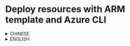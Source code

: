 # Deploy resources with ARM template and Azure CLI

<details>
<summary>CHINESE</summary>
## デプロイ用環境について

### インストールするソフトウェア

- Visual Studio
- Visual Studio Code
- Azure CLI
  - IoT 拡張機能のインストール
- `sqlcmd` ユーティリティ
- Data migration tool ( `dt` コマンド)
- git

### チェック項目

- Azure ポータルに自身のAzureアカウントでログインできていることを確認する
- `az account show` を実行し、Azure CLIで自身のAzureアカウントでログインできていることを確認する

### Visual Studio について

この手順では主に Azure Functions のデプロイに使用します。

インストールする際は、下記をご参考ください。

- [Downloads | IDE, Code, & Team Foundation Server | Visual Studio](https://visualstudio.microsoft.com/downloads/)

### Visual Studio Code について

この手順では、ドキュメントやソースコードの閲覧、編集に使用します。

インストールする際は、下記をご参考ください。

- [Visual Studio Code - Code Editing. Redefined](https://code.visualstudio.com/#alt-downloads)

### Azure CLI について

クロスプラットフォームで利用できる Azure CLI です。デプロイやプロビジョニングで使用します。

インストールする際は、下記をご参考ください。

- [Azure CLI のインストール | Microsoft Doc](https://docs.microsoft.com/ja-jp/cli/azure/install-azure-cli)

また、 IoT 拡張機能が必要になるので、下記を参考にインストールしてください。

```ps1
# IoT エクステンションをインストールする
az extension add --name azure-cli-iot-ext
```

### `sqlcmd` ユーティリティ について

`sqlcmd` ユーティリティは、プロビジョニング用スクリプト ( _provision.ps1_ または _provision.sh_ ) の中で使用します。

インストールする際は、下記をご参考ください。

- Windows: [sqlcmd ユーティリティ](https://docs.microsoft.com/ja-jp/sql/tools/sqlcmd-utility?view=sql-server-2017)
- Linux: [sqlcmd および bcp、SQL Server コマンド ライン ツールを Linux にインストールする](https://docs.microsoft.com/ja-jp/sql/linux/sql-server-linux-setup-tools?view=sql-server-2017)

### Data migration tool ( `dt` コマンド) について

Data migration tool ( `dt` コマンド) は、Cosmos DB に対してデータをアップロードする際に使用します。プロビジョニング用スクリプト ( _provision.ps1_ ) の中で使用しています。

インストールする際は、下記を参考に実行ファイルを展開し、`dt` に対してパスが通るようにしておきましょう。

- [データ移行ツール ( `dt` コマンド) を使用して Azure Cosmos DB にデータを移行する](https://docs.microsoft.com/ja-jp/azure/cosmos-db/import-data)

なお、 この Data migration tool は Windows でしか動作しないので、Linux で作業する場合は別の方法で Cosmos DB にデータをアップロードしてください。（後述）下記は参考です。

- [(ポータルを用いた) サンプル データの追加](https://docs.microsoft.com/ja-jp/azure/cosmos-db/create-sql-api-dotnet#add-sample-data)
- [Azure Cosmos DB Bulk Executor ライブラリの概要](https://docs.microsoft.com/ja-jp/azure/cosmos-db/bulk-executor-overview)

## デプロイ作業の流れ

- ARMテンプレートでデプロイする
- スクリプトを用いてプロビジョニングする
- App Center を準備する
- 各 Functions に API key を設定する
- Azure Functions の Application Settings に設定を追加する
  - 各 API key
  - App Center の URL とキー
- Visual Studio で pos-service と box-service の Functions をデプロイする

## ARMテンプレートでデプロイする

Azure へリソースをデプロイします。

Azure CLI を利用しますので、下記を参考に環境をご準備ください。

- [Azure CLI](https://docs.microsoft.com/ja-jp/cli/azure)

Azure CLI が準備できましたら、下記を参考にリソースをデプロイしてください。

### PowerShell によるデプロイ

```ps1
$RESOURCE_GROUP="<resource group name>"
$LOCATION="japaneast"

$PREFIX="<prefix string within 2 characters>"
$STOCK_SERVICE_SQL_SERVER_ADMIN_PASSWORD="<sql server admin password>"

$TEMPLATE_URL="https://raw.githubusercontent.com/intelligent-retail/smart-store/master/src/arm-template"

# リソースグループを作成する
az group create `
  --name ${RESOURCE_GROUP} `
  --location ${LOCATION}

# 作成したリソースグループの中に、リソースをデプロイする
az group deployment create `
  --resource-group ${RESOURCE_GROUP} `
  --template-uri ${TEMPLATE_URL}/template.json `
  --parameters ${TEMPLATE_URL}/parameters.json `
  --parameters `
    prefix=${PREFIX} `
    stockServiceSqlServerAdminPassword=${STOCK_SERVICE_SQL_SERVER_ADMIN_PASSWORD}
```

### bash によるデプロイ

```bash
RESOURCE_GROUP=<resource group name>
LOCATION=japaneast

PREFIX=<prefix string within 2 characters>
STOCK_SERVICE_SQL_SERVER_ADMIN_PASSWORD=<sql server admin password>

TEMPLATE_URL=https://raw.githubusercontent.com/intelligent-retail/smart-store/master/src/arm-template

# リソースグループを作成する
az group create \
  --name ${RESOURCE_GROUP} \
  --location ${LOCATION}

# 作成したリソースグループの中に、リソースをデプロイする
az group deployment create \
  --resource-group ${RESOURCE_GROUP} \
  --template-uri ${TEMPLATE_URL}/template.json \
  --parameters ${TEMPLATE_URL}/parameters.json \
  --parameters \
    prefix=${PREFIX} \
    stockServiceSqlServerAdminPassword=${STOCK_SERVICE_SQL_SERVER_ADMIN_PASSWORD}
```

## スクリプトを用いてプロビジョニングする

※ 変数は前項から引き継いでるものとします。

スクリプトを用いてプロビジョニングを行います。

スクリプトでは下記の処理を行っています。

- SQLデータベースのテーブル作成
- IoT Hub の IoT デバイスの登録
- IoT Hub とBOX管理サービスの紐づけ
- 各 Cosmos DB のデータベース、コレクション作成

### 実行前の確認

- `az extension show --name azure-cli-iot-ext` を実行し、Azure CLIにIoT拡張機能がインストールされていることを確認する
- `sqlcmd -?` を実行し、sqlcmdユーティリティがインストールされていることを確認する
- `dt` を実行し、dtコマンドがインストールされていることを確認する
  - インストールされていない場合は、 PowerShell のスクリプトは利用できません

### PowerShell によるプロビジョニング

```ps1
# まだリポジトリをクローンしていない場合は、クローンする
git clone https://github.com/intelligent-retail/smart-store.git

# リポジトリのディレクトリに移動する
cd smart-store

# 必要に応じて、pull しておく
git checkout master
git pull

# プログラムの実行権限を確認する
Get-ExecutionPolicy -List

# 上記で CurrentUser に RemoteSigned が当たってない場合は、下記を実行する
Set-ExecutionPolicy -ExecutionPolicy RemoteSigned -Scope CurrentUser

# プロビジョニングを実行する
.\src\arm-template\provision.ps1
```

### bash によるプロビジョニング

_準備中_

```bash
# まだリポジトリをクローンしていない場合は、クローンする
git clone https://github.com/intelligent-retail/smart-store.git

# リポジトリのディレクトリに移動する
cd smart-store

# 必要に応じて、pull しておく
git checkout master
git pull

# プロビジョニングを実行する
./src/arm-template/provision.sh
```

## App Center を準備する

プッシュ通知の環境を準備します。下記をご参照ください。

- [App Center でのプッシュ通知の環境構築](/docs/appcenter.md)

## 各 Functions に API key を設定する

Azure Functions に API key を設定します。

Azure Functions の API key は、関数全体、または関数個別に設定することができます。ここでは、作業簡略化のため、同じ値のキーを関数全体に設定します。

1. Azureポータルで、デプロイした Auzre Functions のひとつを開き、「Function App の設定」を開きます。
2. 「Function App の設定」画面で、「ホスト キー（すべての関数）」の「新しいホスト キーの追加」ボタンをクリックします。
3. 「名前」の欄に `app` と入力し、「保存」ボタンをクリックして保存します。（値は空欄のままとし、自動生成させる）
4. 保存されたら、「アクション」欄の「コピー」をクリックし、生成されたキーをコピーします。

次に、コピーしたキーをほかの Azure Functions に設定します。

1. 他の Azure Functions を開き、「Function App の設定」画面に移動します。
2. 「ホスト キー（すべての関数）」の「新しいホスト キーの追加」ボタンをクリックします。
3. 「名前」に `app` 、「値」にコピーしたキーをはりつけて、「保存」ボタンをクリックし保存します。
4. その他の Azure Functions も同様に設定します。

## Azure Functions の Application Settings に設定を追加する

※ 変数は前項から引き継いでるものとします。

前項で設定した API key とプッシュ通知の情報を Azure Functions の Application Settings に追加します。

後述の手順のうち、下記の変数には、Azure Functions で設定した API key を指定してください。

- `ITEM_MASTER_API_KEY`
- `STOCK_COMMAND_API_KEY`
- `POS_API_KEY`

また、下記の変数には、それぞれプッシュ通知のキーとURLを指定してください。

- `NOTIFICATION_API_KEY`
- `NOTIFICATION_URI`

`NOTIFICATION_API_KEY` は、下記の手順で取得した値を貼り付けてください。

- App Center 右上のアイコンをクリックし、「Account settings」を開く
- 「Settings」の「API Tokens」を開く
- 右上の「New API token」ボタンをクリックする
- 下記を参考にトークンを発行する
  - 「Description」に任意の説明文を入力する
  - 「Access」で `Full Access` を選択する
  - 「Add new API token」ボタンをクリックし、発行する
- 「Here’s your API token.」で表示されたトークンをコピーしておく（一度しか表示されないのでご留意ください）

`NOTIFICATION_URI` は、下記の手順で取得した値を貼り付けてください。

- App Center で作成したアプリケーションを開く
- URLが下記のような構成になっているので、 `{owner_name}` と `{app_name}` の部分を取得する
  - `https://appcenter.ms/users/{owner_name}/apps/{app_name}`
- `NOTIFICATION_URI` 下記の URL の `{owner_name}` と `{app_name}` を置き換えて、`NOTIFICATION_URI` に設定する
  - `https://api.appcenter.ms/v0.1/apps/{owner_name}/{app_name}/push/notifications`

詳細は下記をご参考下さい。

- [Push | App Center API](https://openapi.appcenter.ms/#/push/Push_Send)
- [How to find the app name and owner name from your app URL | App Center Help Center](https://intercom.help/appcenter/general-questions/how-to-find-the-app-name-and-owner-name-from-your-app-url)


### PowerShell による Azure Functions の Application Settings の更新

```ps1
# item-service と stock-service の api key を pos-api に設定する
$ITEM_MASTER_API_KEY="<item service api key>"
$STOCK_COMMAND_API_KEY="<stock service command api key>"
az functionapp config appsettings set `
  --resource-group ${RESOURCE_GROUP} `
  --name ${PREFIX}-pos-api `
  --settings `
    ItemMasterApiKey=${ITEM_MASTER_API_KEY} `
    StockApiKey=${STOCK_COMMAND_API_KEY}

# pos-service の api key と通知の設定を box-api に設定する
$POS_API_KEY="<pos api key>"
$NOTIFICATION_API_KEY="<app center push api key>"
$NOTIFICATION_URI="https://api.appcenter.ms/v0.1/apps/{owner_name}/{app_name}/push/notifications"
az functionapp config appsettings set `
  --resource-group ${RESOURCE_GROUP} `
  --name ${PREFIX}-box-api `
  --settings `
    NotificationApiKey=${NOTIFICATION_API_KEY} `
    NotificationUri=${NOTIFICATION_URI} `
    PosApiKey=${POS_API_KEY}
```

### bash による Azure Functions の Application Settings の更新

```bash
# item-service と stock-service の api key を pos-api に設定する
ITEM_MASTER_API_KEY=<item service api key>
STOCK_COMMAND_API_KEY=<stock service command api key>
az functionapp config appsettings set \
  --resource-group ${RESOURCE_GROUP} \
  --name ${PREFIX}-pos-api \
  --settings \
    ItemMasterApiKey=${ITEM_MASTER_API_KEY} \
    StockApiKey=${STOCK_COMMAND_API_KEY}

# pos-service の api key と通知の設定を box-api に設定する
POS_API_KEY=<pos api key>
NOTIFICATION_API_KEY=<app center push api key>
NOTIFICATION_URI=https://api.appcenter.ms/v0.1/apps/{owner_name}/{app_name}/push/notifications
az functionapp config appsettings set \
  --resource-group ${RESOURCE_GROUP} \
  --name ${PREFIX}-box-api \
  --settings \
    NotificationApiKey=${NOTIFICATION_API_KEY} \
    NotificationUri=${NOTIFICATION_URI} \
    PosApiKey=${POS_API_KEY}
```

## Visual Studio で pos-service と box-service の Functions をデプロイする

ここでは、POS管理サービスとBOX管理サービスの Functions について、Visual Studio を使ってコードをデプロイします。

### POS管理サービスのコードをデプロイする

1. Visual Studio を起動する
2. `src/pos-service/PosService.sln` を開く
3. 「Solution Explorer」（または、「ソリューション エクスプローラー」）の `PosService` ソリューションの `PosService` プロジェクトを右クリックする
1. 「Publish」（または、「発行」）をクリックする
1. 「Pick a publish target」（または、「発行先を選択」）ダイアログで、「Azure Function App」（または、「Azure関数アプリ」）タブを開く
1. 「Select Existing」（または、「既存のものを選択」）を選択し、「Run from package file (recommended)」（または、「パッケージファイルから実行する（推奨）」）にチェックを付ける
1. 右下のプルダウンから「Create profile」（または、「プロファイルの作成」）を選択する
1. 「Subscription」「View」「Search」（または、「サブスクリプション」「表示」「検索」）を操作して、デプロイ先の Azure Functions として「<PREFIX>-pos-api」を選択し、「OK」ボタンをクリックする
1. 「Publish」（または、「発行」）画面で、作成したプロファイルが表示されていることを確認し、「Publish」（または、「発行」）ボタンをクリックする

### BOX管理サービスのコードをデプロイする

1. `src/box-service/BoxManagermentService.sln` を開く
2. 「Solution Explorer」の `BoxManagementService` ソリューションの `BoxManagementService` プロジェクトを右クリックする
3. 前述の手順と同様に操作し、「<PREFIX>-box-api」に Publish する

## 動作確認

動作確認は下記ドキュメントをご参照ください。

- [動作確認](/docs/operation-check.md)

## 備考

### スクリプトを使わない場合の各種マスタの準備

ここでは、手動でマスタを準備する方法をご紹介します。前項の [スクリプトを用いてプロビジョニングする](#スクリプトを用いてプロビジョニングする) でスクリプトで実施できる方は読み飛ばしてください。

#### 統合商品マスタの準備

Cosmos DB の操作は様々な方法が提供されていますので、適宜ご利用ください。

- Azure Cosmos DB へのインポート
  - [(ポータルを用いた) サンプル データの追加](https://docs.microsoft.com/ja-jp/azure/cosmos-db/create-sql-api-dotnet#add-sample-data)
  - [データ移行ツール ( `dt` コマンド) を使用して Azure Cosmos DB にデータを移行する](https://docs.microsoft.com/ja-jp/azure/cosmos-db/import-data)
  - [Azure Cosmos DB Bulk Executor ライブラリの概要](https://docs.microsoft.com/ja-jp/azure/cosmos-db/bulk-executor-overview)

ここでは、以下の作業を Azure CLI およびデータ移行ツール ( `dt` コマンド) を用いて、コマンドラインで実施する方法をご紹介します。

```bash
# Insert documents to item-service Cosmos DB
ITEM_SERVICE_COSMOSDB_DATABASE="00100"
ITEM_SERVICE_COSMOSDB_DATABASE_THROUGHPUT="400"
ITEM_SERVICE_COSMOSDB_COLLECTION="Items"
ITEM_SERVICE_COSMOSDB_COLLECTION_PARTITIONKEY="/storeCode"

ITEM_SERVICE_COSMOSDB=az cosmosdb list \
    --resource-group ${RESOURCE_GROUP} \
    --query "[?contains(@.name, 'item')==``true``].name" \
    --output tsv
ITEM_SERVICE_COSMOSDB_CONNSTR=$(az cosmosdb list-connection-strings \
    --resource-group ${RESOURCE_GROUP} \
    --name ${ITEM_SERVICE_COSMOSDB} \
    --query "connectionStrings[0].connectionString" \
    --output tsv)

<your-dt-command-path>/dt.exe \
    /s:JsonFile \
    /s.Files:.\\src\\arm-template\\sample-data\\public\\item-service\\itemMasterSampleData.json \
    /t:DocumentDB \
    /t.ConnectionString:"${ITEM_SERVICE_COSMOSDB_CONNSTR};Database=${ITEM_SERVICE_COSMOSDB_DATABASE};" \
    /t.Collection:${ITEM_SERVICE_COSMOSDB_COLLECTION} \
    /t.PartitionKey:${ITEM_SERVICE_COSMOSDB_COLLECTION_PARTITIONKEY} \
    /t.CollectionThroughput:${ITEM_SERVICE_COSMOSDB_DATABASE_THROUGHPUT}
```

##### 商品データに画像を含める場合の事前準備

必要に応じて、画像のアップロードを行います。サンプルの画像とインポートファイルを対象に説明しますが、適宜読み替えてご参考ください。

1. `sample-data/public/item-service/images` ディレクトリ配下に格納されている png 画像を Azure Blog Storage にアップロードする
1. アップロードした URL をインポート用の JSON データに反映する

画像のアップロード操作は様々な方法が提供されていますので、適宜ご利用ください。

- Azure Blob Storage へのアップロード
  - [Azure portal を使用して BLOB をアップロード、ダウンロード、および一覧表示する](https://docs.microsoft.com/ja-jp/azure/storage/blobs/storage-quickstart-blobs-portal)
  - [Azure Storage Explorer を使用してオブジェクト ストレージ内に BLOB を作成する](https://docs.microsoft.com/ja-jp/azure/storage/blobs/storage-quickstart-blobs-storage-explorer)
  - [Azure CLI を使用して BLOB をアップロード、ダウンロード、および一覧表示する](https://docs.microsoft.com/ja-jp/azure/storage/blobs/storage-quickstart-blobs-cli)

ここでは Azure CLI を用いた方法を紹介します。

```bash
# Set variables following above, if you did not set them

# Upload assets images
ASSETS_BLOB_STORAGE_NAME=$(az storage account list \
    --resource-group ${RESOURCE_GROUP} \
    --query "[?contains(@.name, 'assets')==\`true\`].name" \
    --output tsv)
ASSETS_BLOB_STORAGE_CONTAINER=$(az storage container list \
    --account-name ${ASSETS_BLOB_STORAGE_NAME} \
    --query "[0].name" \
    --output tsv)
ASSETS_BLOB_STORAGE_CONNSTR=$(az storage account show-connection-string \
    --name ${ASSETS_BLOB_STORAGE_NAME} \
    --query "connectionString" \
    --output tsv)

az storage blob upload-batch \
    --connection-string ${ASSETS_BLOB_STORAGE_CONNSTR} \
    --destination ${ASSETS_BLOB_STORAGE_CONTAINER} \
    --source src/arm-template/sample-data/public/item-service/images \
    --pattern "*.png"

# Get endpoint of assets storage
ASSETS_BLOB_STORAGE_URL=$(az storage account show \
    --name ${ASSETS_BLOB_STORAGE_NAME} \
    --query "primaryEndpoints.blob" \
    --output tsv)

# Set image paths into the source data
sed -i -e "s|https://sample.blob.core.windows.net/|${ASSETS_BLOB_STORAGE_URL}|g" src/arm-template/sample-data/public/item-service/itemMasterSampleData.json
```

これで商品マスタのインポート用データに画像データを反映できたのので、 [統合商品マスタの準備](#統合商品マスタの準備) に戻り手順を実施してください。

#### Box管理サービス・POSサービスのマスタの準備

Box管理サービス・POSサービスのマスタを Azure Cosmos DB に準備し、必要に応じてデータのを登録します。

つぎに、データの登録を行います。  
データ移行は様々な方法が提供されています。ここでは、以下の作業を Azure CLI およびデータ移行ツール ( `dt` コマンド) を用いて、コマンドラインで実施する方法をご紹介します。インポートファイルを用意しておりますが、適宜読み替えてご参考ください。

- [データ移行ツール ( `dt` コマンド) を使用して Azure Cosmos DB にデータを移行する](https://docs.microsoft.com/ja-jp/azure/cosmos-db/import-data)

```bash
# Set variables following above, if you did not set them
POS_DB_ACCOUNT_NAME=${PREFIX}-pos-service
BOX_DB_ACCOUNT_NAME=${PREFIX}-box-service
POS_DB_NAME='smartretailpos'
BOX_DB_NAME='smartretailboxmanagement'

# Create connection string
POS_SERVICE_COSMOSDB_CONNSTR=$(az cosmosdb list-connection-strings \
    --resource-group ${RESOURCE_GROUP} \
    --name ${POS_DB_ACCOUNT_NAME} \
    --query "connectionStrings[0].connectionString" \
    --output tsv)
BOX_SERVICE_COSMOSDB_CONNSTR=$(az cosmosdb list-connection-strings \
    --resource-group ${RESOURCE_GROUP} \
    --name ${BOX_DB_ACCOUNT_NAME} \
    --query "connectionStrings[0].connectionString" \
    --output tsv)

# Insert documents to Cosmos DB
<your-dt-command-path>/dt.exe \
    /s:JsonFile \
    /s.Files:.\\src\\arm-template\\sample-data\\public\\pos-service\\PosMasters.json \
    /t:DocumentDB \
    /t.ConnectionString:"${POS_SERVICE_COSMOSDB_CONNSTR};Database=${POS_DB_NAME};" \
    /t.Collection:PosMasters
<your-dt-command-path>/dt.exe \
    /s:JsonFile \
    /s.Files:.\\src\\arm-template\\sample-data\\public\\box-service\\Skus.json \
    /t:DocumentDB \
    /t.ConnectionString:"${BOX_SERVICE_COSMOSDB_CONNSTR};Database=${BOX_DB_NAME};" \
    /t.Collection:Skus
<your-dt-command-path>/dt.exe \
    /s:JsonFile \
    /s.Files:.\\src\\arm-template\\sample-data\\public\\box-service\\Terminals.json \
    /t:DocumentDB \
    /t.ConnectionString:"${BOX_SERVICE_COSMOSDB_CONNSTR};Database=${BOX_DB_NAME};" \
    /t.Collection:Terminals
```
</details>

<details>
<summary>ENGLISH</summary>

# Deploy resources with ARM template and Azure CLI

## About deployment environment

### Software to install

-Visual Studio
-Visual Studio Code
-Azure CLI
  -Install the IoT Extension
-the `sqlcmd` utility
-Data migration tool (`dt` command)
-git

### Check item

-Verify that you can log in to your Azure portal with your own Azure account
-Run `az account show` and check that you can log in with your own Azure account with Azure CLI

### About Visual Studio

This procedure is mainly used to deploy Azure Functions.

Please refer to the following when installing.

-[Downloads | IDE, Code, & Team Foundation Server | Visual Studio] (https://visualstudio.microsoft.com/downloads/)

### About Visual Studio Code

This procedure is used to view and edit documents and source code.

Please refer to the following when installing.

-[Visual Studio Code-Code Editing. Redefined] (https://code.visualstudio.com/#alt-downloads)

### About Azure CLI

It is Azure CLI that can be used cross platform. Used for deployment and provisioning.

Please refer to the following when installing.

-[Install Azure CLI | Microsoft Doc] (https://docs.microsoft.com/en-us/cli/azure/install-azure-cli)

Also, since IoT extension functions are required, please install according to the following.

`` `ps1
# Install the IoT extension
az extension add --name azure-cli-iot-ext
`` `

### About the `sqlcmd` Utility

The `sqlcmd` utility is used in provisioning scripts (_provision.ps1_ or _provision.sh_).

Please refer to the following when installing.

-Windows: [sqlcmd utility] (https://docs.microsoft.com/en-us/sql/tools/sqlcmd-utility?view=sql-server-2017)
-Linux: [sqlcmd and bcp, install SQL Server command line tools on Linux] (https://docs.microsoft.com/en-us/sql/linux/sql-server-linux-setup-tools?view= sql-server-2017)

### About the data migration tool (`dt` command)

The Data migration tool (`dt` command) is used to upload data to Cosmos DB. It is used in the script for provisioning (_provision.ps1_).

When installing, please extract the executable file referring to the following, and pass the path for `dt`.

-[Migrate data to Azure Cosmos DB using Data Migration Tool (`dt` command)] (https://docs.microsoft.com/en-us/azure/cosmos-db/import-data)

Note that this Data migration tool only works on Windows, so please use another method to upload data to Cosmos DB when working on Linux. The following is for reference.

-[Add sample data (using portal)] (https://docs.microsoft.com/ja-jp/azure/cosmos-db/create-sql-api-dotnet#add-sample-data)
-[Azure Cosmos DB Bulk Executor Library Overview] (https://docs.microsoft.com/en-us/azure/cosmos-db/bulk-executor-overview)

## Flow of deployment work

-Deploy with ARM template
-Provision using script
-Prepare the App Center
-Set API key for each Function
-Add settings to Application Settings in Azure Functions
  -Each API key
  -App Center URL and Key
-Deploy pos-service and box-service Functions in Visual Studio

## Deploy with ARM template

Deploy resources to Azure.

As we use Azure CLI, please prepare the environment referring to the following.

-[Azure CLI] (https://docs.microsoft.com/en-us/cli/azure)

After preparing the Azure CLI, please deploy the resources referring to the following.

### Deploy with PowerShell

`` `ps1
$ RESOURCE_GROUP = "<resource group name>"
$ LOCATION = "japaneast"

$ PREFIX = "<prefix string within 2 characters>"
$ STOCK_SERVICE_SQL_SERVER_ADMIN_PASSWORD = "<sql server admin password>"

$ TEMPLATE_URL = "https://raw.githubusercontent.com/intelligent-retail/smart-store/master/src/arm-template"

# Create a resource group
az group create `
  --name $ {RESOURCE_GROUP} `
  --location $ {LOCATION}

# Deploy resources in the created resource group
az group deployment create `
  --resource-group $ {RESOURCE_GROUP} `
  --template-uri $ {TEMPLATE_URL} /template.json `
  --parameters $ {TEMPLATE_URL} /parameters.json `
  --parameters `
    prefix = $ {PREFIX} `
    stockServiceSqlServerAdminPassword = $ {STOCK_SERVICE_SQL_SERVER_ADMIN_PASSWORD}
`` `

### Deploy with bash

`` `bash
RESOURCE_GROUP = <resource group name>
LOCATION = japaneast

PREFIX = <prefix string within 2 characters>
STOCK_SERVICE_SQL_SERVER_ADMIN_PASSWORD = <sql server admin password>

TEMPLATE_URL = https: //raw.githubusercontent.com/intelligent-retail/smart-store/master/src/arm-template

# Create a resource group
az group create \
  --name $ {RESOURCE_GROUP} \
  --location $ {LOCATION}

# Deploy resources in the created resource group
az group deployment create \
  --resource-group $ {RESOURCE_GROUP} \
  --template-uri $ {TEMPLATE_URL} /template.json \
  --parameters $ {TEMPLATE_URL} /parameters.json \
  --parameters \
    prefix = $ {PREFIX} \
    stockServiceSqlServerAdminPassword = $ {STOCK_SERVICE_SQL_SERVER_ADMIN_PASSWORD}
`` `

## Provision with script

※ Variables are inherited from the previous section.

Perform provisioning using a script.

The script performs the following processing.

-Create table of SQL database
-Register the IoT Device for the IoT Hub
-Linking IoT Hub and BOX Management Service
-Create database, collection of each Cosmos DB

### Confirmation before execution

-Run `az extension show --name azure-cli-iot-ext` and check that the IoT extension is installed on Azure CLI
-Run `sqlcmd-?` to check that the sqlcmd utility is installed
-Run `dt` and check that the dt command is installed
  -PowerShell script not available if not installed

### PowerShell Provisioning

`` `ps1
# If you have not yet cloned the repository, clone it
git clone https://github.com/intelligent-retail/smart-store.git

# Move to repository directory
cd smart-store

# Pull if necessary
git checkout master
git pull

# Check the program execution permission
Get-ExecutionPolicy -List

# If RemoteSigned does not hit CurrentUser above, do the following:
Set-ExecutionPolicy -ExecutionPolicy RemoteSigned -Scope CurrentUser

# Perform provisioning
. \ src \ arm-template \ provision.ps1
`` `

### Provisioning with bash

_in preparation_

`` `bash
# If you have not yet cloned the repository, clone it
git clone https://github.com/intelligent-retail/smart-store.git

# Move to repository directory
cd smart-store

# Pull if necessary
git checkout master
git pull

# Perform provisioning
./src/arm-template/provision.sh
`` `

## Prepare the App Center

Prepare your push notification environment. Please refer to the following.

-[Build Push Notification Environment in App Center] (/docs/appcenter.md)

## Set API key to each Function

Set the API key to Azure Functions.

The API key of Azure Functions can be set for the entire function or for each function individually. Here, to simplify the work, set the key of the same value to the whole function.

1. In the Azure portal, open one of the deployed Auzre Functions and open Function App Settings.
2. On the Function App Settings screen, click the Add New Host Key button for Host Keys (All Functions).
3. Enter `app` in the 'Name' field and click the 'Save' button to save. (The value is left blank and is automatically generated)
4. Once saved, click "Copy" in the "Action" column to copy the generated key.

Next, set the copied key to other Azure Functions.

1. Open other Azure Functions and move to the "Function App Settings" screen.
2. Click the Add New Host Key button for Host Key (All Functions).
3. Paste "app" in "Name", paste the copied key in "Value", and click the "Save" button to save.
4. Configure the other Azure Functions as well.

## Add Settings to Application Settings of Azure Functions

※ Variables are inherited from the previous section.

Add the API key and push notification information set in the previous section to Application Settings of Azure Functions.

In the following procedure, specify the API key set in Azure Functions for the variables below.

-`ITEM_MASTER_API_KEY`
-`STOCK_COMMAND_API_KEY`
-`POS_API_KEY`

In addition, please specify the key and URL of push notification in the following variables.

-`NOTIFICATION_API_KEY`
-`NOTIFICATION_URI`

For `NOTIFICATION_API_KEY`, paste the value obtained in the following procedure.

-Click the icon in the upper right corner of the App Center to open Account settings
-Open "API Tokens" under "Settings"
-Click the "New API token" button on the upper right
-Issue tokens according to the following
  -Enter any descriptive text in "Description"
  -Select `Full Access` in" Access "
  -Click "Add new API token" button to issue
-Copy the token displayed in "Here's your API token." (Please note that it is displayed only once)

For `NOTIFICATION_URI`, paste the value obtained in the following procedure.

-Open an application created in the App Center
-Get the part of `{owner_name}` and `{app_name}` because the URL is configured as follows:
  -`https://appcenter.ms/users/ {owner_name} / apps / {app_name}`
-`NOTIFICATION_URI` Replace` {owner_name} `and` {app_name} `in the following URL and set it to` NOTIFICATION_URI`
  -`https://api.appcenter.ms/v0.1/apps/ {owner_name} / {app_name} / push / notifications`

Please refer to the following for details.

-[Push | App Center API] (https://openapi.appcenter.ms/#/push/Push_Send)
-[How to find the app name and owner name from your app URL | App Center Help Center] (https://intercom.help/appcenter/general-questions/how-to-find-the-app-name-and- owner-name-from-your-app-url)


### Updating Azure Functions Application Settings with PowerShell

`` `ps1
# Set item-service and stock-service api key to pos-api
$ ITEM_MASTER_API_KEY = "<item service api key>"
$ STOCK_COMMAND_API_KEY = "<stock service command api key>"
az functionapp config appsettings set `
  --resource-group $ {RESOURCE_GROUP} `
  --name $ {PREFIX} -pos-api `
  --settings `
    ItemMasterApiKey = $ {ITEM_MASTER_API_KEY} `
    StockApiKey = $ {STOCK_COMMAND_API_KEY}

# Set the api key and notification settings for pos-service to box-api
$ POS_API_KEY = "<pos api key>"
$ NOTIFICATION_API_KEY = "<app center push api key>"
$ NOTIFICATION_URI = "https://api.appcenter.ms/v0.1/apps/{owner_name}/{app_name}/push/notifications"
az functionapp config appsettings set `
  --resource-group $ {RESOURCE_GROUP} `
  --name $ {PREFIX} -box-api `
  --settings `
    NotificationApiKey = $ {NOTIFICATION_API_KEY} `
    NotificationUri = $ {NOTIFICATION_URI} `
    PosApiKey = $ {POS_API_KEY}
`` `

### Updating Application Settings for Azure Functions with bash

`` `bash
# Set item-service and stock-service api key to pos-api
ITEM_MASTER_API_KEY = <item service api key>
STOCK_COMMAND_API_KEY = <stock service command api key>
az functionapp config appsettings set \
  --resource-group $ {RESOURCE_GROUP} \
  --name $ {PREFIX} -pos-api \
  --settings \
    ItemMasterApiKey = $ {ITEM_MASTER_API_KEY} \
    StockApiKey = $ {STOCK_COMMAND_API_KEY}

# Set the api key and notification settings for pos-service to box-api
POS_API_KEY = <pos api key>
NOTIFICATION_API_KEY = <app center push api key>
NOTIFICATION_URI = https: //api.appcenter.ms/v0.1/apps/ {owner_name} / {app_name} / push / notifications
az functionapp config appsettings set \
  --resource-group $ {RESOURCE_GROUP} \
  --name $ {PREFIX} -box-api \
  --settings \
    NotificationApiKey = $ {NOTIFICATION_API_KEY} \
    NotificationUri = $ {NOTIFICATION_URI} \
    PosApiKey = $ {POS_API_KEY}
`` `

## Deploy pos-service and box-service Functions in Visual Studio

In this section, we will use Visual Studio to deploy code for POS Management Service and BOX Management Service Functions.

### Deploy POS Management Service Code

1. Start Visual Studio
2. Open `src / pos-service / PosService.sln`
3. Right click on the `PosService` project of the` PosService` solution in the 'Solution Explorer' (or 'Solution Explorer')
1. Click "Publish" (or "Publish")
1. Open the "Azure Function App" (or "Azure Function App") tab in the "Pick a publish target" (or "Select publishing destination") dialog
1. Select "Select Existing" (or "Select an existing one") and check "Run from package file (recommended)" (or "Run from package file (recommended)")
1. Select "Create profile" (or "Create profile") from the pull-down on the lower right.
1. Operate "Subscription" "View" "Search" (or "Subscription" "View" "Search"), select "<PREFIX> -pos-api" as the Azure function of deployment destination, and " Click OK button
1. On the "Publish" screen, check that the created profile is displayed, and click the "Publish" button.

### Deploy Box Management Service Code

1. Open `src / box-service / BoxManagermentService.sln`
2. Right click on the `BoxManagementService` project of the` BoxManagementService` solution in the 'Solution Explorer'
3. Follow the same procedure as above and publish "<PREFIX> -box-api"

## Operation check

Please refer to the following document for operation check.

-[Operation check] (/docs/operation-check.md)

## Remarks

### Preparation of various masters when not using script

Here, we will introduce how to prepare the master manually. If you can execute by script in [Provision using script] (#provision using script), please skip this section.

##### Preparation of integrated product master

There are many ways to operate Cosmos DB, so use them as appropriate.

-Import to Azure Cosmos DB
  -[Add sample data (using portal)] (https://docs.microsoft.com/ja-jp/azure/cosmos-db/create-sql-api-dotnet#add-sample-data)
  -[Migrate data to Azure Cosmos DB using Data Migration Tool (`dt` command)] (https://docs.microsoft.com/en-us/azure/cosmos-db/import-data)
  -[Azure Cosmos DB Bulk Executor Library Overview] (https://docs.microsoft.com/en-us/azure/cosmos-db/bulk-executor-overview)

Here's how to do the following tasks from the command line using Azure CLI and the data migration tool (`dt` command).

`` `bash
# Insert documents to item-service Cosmos DB
ITEM_SERVICE_COSMOSDB_DATABASE = "00100"
ITEM_SERVICE_COSMOSDB_DATABASE_THROUGHPUT = "400"
ITEM_SERVICE_COSMOSDB_COLLECTION = "Items"
ITEM_SERVICE_COSMOSDB_COLLECTION_PARTITIONKEY = "/ storeCode"

ITEM_SERVICE_COSMOSDB = az cosmosdb list \
    --resource-group $ {RESOURCE_GROUP} \
    --query "[? contains (@. name, 'item') ==` `true``] .name" \
    --output tsv
ITEM_SERVICE_COSMOSDB_CONNSTR = $ (az cosmosdb list-connection-strings \
    --resource-group $ {RESOURCE_GROUP} \
    --name $ {ITEM_SERVICE_COSMOSDB} \
    --query "connectionStrings [0] .connectionString" \
    --output tsv)

<your-dt-command-path> /dt.exe \
    / s: JsonFile \
    /s.Files:.\\src\\arm-template\\sample-data\\public\\item-service\\itemMasterSampleData.json \
    / t: DocumentDB \
    /t.ConnectionString: "$ {ITEM_SERVICE_COSMOSDB_CONNSTR}; Database = $ {ITEM_SERVICE_COSMOSDB_DATABASE};" \
    /t.Collection: $ {ITEM_SERVICE_COSMOSDB_COLLECTION} \
    /t.PartitionKey: $ {ITEM_SERVICE_COSMOSDB_COLLECTION_PARTITIONKEY} \
    /t.CollectionThroughput: $ {ITEM_SERVICE_COSMOSDB_DATABASE_THROUGHPUT}
`` `

# # # # # Preparation for including images in product data

Upload the image if necessary. Although the explanation is made for sample images and import files, please replace as appropriate for reference.

1. Upload png images stored under `sample-data / public / item-service / images` directory to Azure Blog Storage
1. Reflect uploaded URL in JSON data for import

There are various ways to upload images, so use them as appropriate.

-Upload to Azure Blob Storage
  -[Upload, download and list blobs using Azure portal] (https://docs.microsoft.com/en-us/azure/storage/blobs/storage-quickstart-blobs-portal)
  -Create a blob in object storage using Azure Storage Explorer (https://docs.microsoft.com/en-us/azure/storage/blobs/storage-quickstart-blobs-storage-explorer)
  -[Upload, download and list blobs using Azure CLI] (https://docs.microsoft.com/en-us/azure/storage/blobs/storage-quickstart-blobs-cli)

Here we introduce the method using Azure CLI.

`` `bash
# Set variables following above, if you did not set them

# Upload assets images
ASSETS_BLOB_STORAGE_NAME = $ (az storage account list \
    --resource-group $ {RESOURCE_GROUP} \
    --query "[? contains (@. name, 'assets') == \` true \ `] .name" \
    --output tsv)
ASSETS_BLOB_STORAGE_CONTAINER = $ (az storage container list \
    --account-name $ {ASSETS_BLOB_STORAGE_NAME} \
    --query "[0] .name" \
    --output tsv)
ASSETS_BLOB_STORAGE_CONNSTR = $ (az storage account show-connection-string \
    --name $ {ASSETS_BLOB_STORAGE_NAME} \
    --query "connectionString" \
    --output tsv)

az storage blob upload-batch \
    --connection-string $ {ASSETS_BLOB_STORAGE_CONNSTR} \
    --destination $ {ASSETS_BLOB_STORAGE_CONTAINER} \
    --source src / arm-template / sample-data / public / item-service / images \
    --pattern "* .png"

# Get endpoint of assets storage
ASSETS_BLOB_STORAGE_URL = $ (az storage account show \
    --name $ {ASSETS_BLOB_STORAGE_NAME} \
    --query "primaryEndpoints.blob" \
    --output tsv)

# Set image paths into the source data
sed -i -e "s | https: //sample.blob.core.windows.net/ | $ {ASSETS_BLOB_STORAGE_URL} | g" src / arm-template / sample-data / public / item-service / itemMasterSampleData.json
`` `

Now that the image data has been reflected in the data for import of the product master, please return to [Preparation of integrated product master] (#Preparation of integrated product master) and carry out the procedure.

##### Preparation of Master of Box Management Service / POS Service

Prepare a master of Box management service and POS service in Azure Cosmos DB, and register data as needed.

Next, register the data.  
Data migration is provided in various ways. Here's how to do the following tasks from the command line using Azure CLI and the data migration tool (`dt` command). We have prepared an import file, but please read it as appropriate.

-[Migrate data to Azure Cosmos DB using Data Migration Tool (`dt` command)] (https://docs.microsoft.com/en-us/azure/cosmos-db/import-data)

`` `bash
# Set variables following above, if you did not set them
POS_DB_ACCOUNT_NAME = $ {PREFIX} -pos-service
BOX_DB_ACCOUNT_NAME = $ {PREFIX} -box-service
POS_DB_NAME = 'smartretailpos'
BOX_DB_NAME = 'smartretailboxmanagement'

# Create connection string
POS_SERVICE_COSMOSDB_CONNSTR = $ (az cosmosdb list-connection-strings \
    --resource-group $ {RESOURCE_GROUP} \
    --name $ {POS_DB_ACCOUNT_NAME} \
    --query "connectionStrings [0] .connectionString" \
    --output tsv)
BOX_SERVICE_COSMOSDB_CONNSTR = $ (az cosmosdb list-connection-strings \
    --resource-group $ {RESOURCE_GROUP} \
    --name $ {BOX_DB_ACCOUNT_NAME} \
    --query "connectionStrings [0] .connectionString" \
    --output tsv)

# Insert documents to Cosmos DB
<your-dt-command-path> /dt.exe \
    / s: JsonFile \
    /s.Files:.\\src\\arm-template\\sample-data\\public\\pos-service\\PosMasters.json \
    / t: DocumentDB \
    /t.ConnectionString: "$ {POS_SERVICE_COSMOSDB_CONNSTR}; Database = $ {POS_DB_NAME};" \
    /t.Collection: PosMasters
<your-dt-command-path> /dt.exe \
    / s: JsonFile \
    /s.Files:.\\src\\arm-template\\sample-data\\public\\box-service\\Skus.json \
    / t: DocumentDB \
    /t.ConnectionString: "$ {BOX_SERVICE_COSMOSDB_CONNSTR}; Database = $ {BOX_DB_NAME};" \
    /t.Collection:Skus
<your-dt-command-path> /dt.exe \
    / s: JsonFile \
    /s.Files:.\\src\\arm-template\\sample-data\\public\\box-service\\Terminals.json \
    / t: DocumentDB \
    /t.ConnectionString: "$ {BOX_SERVICE_COSMOSDB_CONNSTR}; Database = $ {BOX_DB_NAME};" \
    /t.Collection:Terminals
`` `

</details>